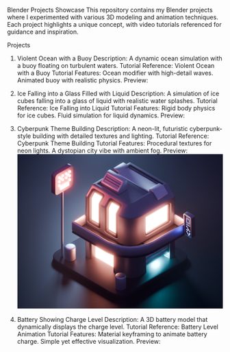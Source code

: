 Blender Projects Showcase
This repository contains my Blender projects where I experimented with various 3D modeling and animation techniques. Each project highlights a unique concept, with video tutorials referenced for guidance and inspiration.

Projects
1. Violent Ocean with a Buoy
Description: A dynamic ocean simulation with a buoy floating on turbulent waters.
Tutorial Reference: Violent Ocean with a Buoy Tutorial
Features:
Ocean modifier with high-detail waves.
Animated buoy with realistic physics.
Preview:


3. Ice Falling into a Glass Filled with Liquid
Description: A simulation of ice cubes falling into a glass of liquid with realistic water splashes.
Tutorial Reference: Ice Falling into Liquid Tutorial
Features:
Rigid body physics for ice cubes.
Fluid simulation for liquid dynamics.
Preview:

4. Cyberpunk Theme Building
Description: A neon-lit, futuristic cyberpunk-style building with detailed textures and lighting.
Tutorial Reference: Cyberpunk Theme Building Tutorial
Features:
Procedural textures for neon lights.
A dystopian city vibe with ambient fog.
Preview:
![Building](https://github.com/Akshita3104/Blender/blob/8569991c6b01f11d471e81fb81e0082766918787/Cyberpunk-building/building.png)

6. Battery Showing Charge Level
Description: A 3D battery model that dynamically displays the charge level.
Tutorial Reference: Battery Level Animation Tutorial
Features:
Material keyframing to animate battery charge.
Simple yet effective visualization.
Preview:

